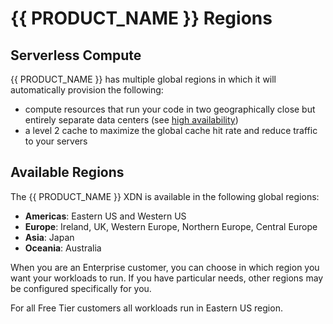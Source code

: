 # {{ PRODUCT_NAME }} Regions

## Serverless Compute

{{ PRODUCT_NAME }} has multiple global regions in which it will automatically provision the following:

- compute resources that run your code in two geographically close but entirely separate data centers (see [high availability](overview#section_high_availability))
- a level 2 cache to maximize the global cache hit rate and reduce traffic to your servers

## Available Regions

The  {{ PRODUCT_NAME }} XDN is available in the following global regions:

* **Americas**: Eastern US and Western US
* **Europe**: Ireland, UK, Western Europe, Northern Europe, Central Europe
* **Asia**: Japan
* **Oceania**: Australia

When you are an Enterprise customer, you can choose in which region you want your workloads to run. If you have particular needs, other regions may be configured specifically for you.

For all Free Tier customers all workloads run in Eastern US region.